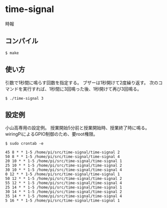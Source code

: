# time-signal
時報

## コンパイル
```
$ make
```

## 使い方
引数で1秒間に鳴らす回数を指定する。
ブザーは1秒開けて2度繰り返す。
次のコマンドを実行すれば、1秒間に3回鳴った後、1秒開けて再び3回鳴る。

```
$ ./time-signal 3
```

## 設定例
小山高専用の設定例。
授業開始5分前と授業開始時、授業終了時に鳴る。
wiringPiによるGPIO制御のため、要root権限。

```
$ sudo crontab -e
```

```
45 8 * * 1-5 /home/pi/src/time-signal/time-signal 2
50 8 * * 1-5 /home/pi/src/time-signal/time-signal 4
20 10 * * 1-5 /home/pi/src/time-signal/time-signal 1
25 10 * * 1-5 /home/pi/src/time-signal/time-signal 2
30 10 * * 1-5 /home/pi/src/time-signal/time-signal 4
0 12 * * 1-5 /home/pi/src/time-signal/time-signal 1
50 12 * * 1-5 /home/pi/src/time-signal/time-signal 2
55 12 * * 1-5 /home/pi/src/time-signal/time-signal 4
25 14 * * 1-5 /home/pi/src/time-signal/time-signal 1
30 14 * * 1-5 /home/pi/src/time-signal/time-signal 2
35 14 * * 1-5 /home/pi/src/time-signal/time-signal 4
5 16 * * 1-5 /home/pi/src/time-signal/time-signal 1

```
